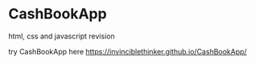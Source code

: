 # CashBookApp
html, css and javascript revision

try CashBookApp here https://invinciblethinker.github.io/CashBookApp/


